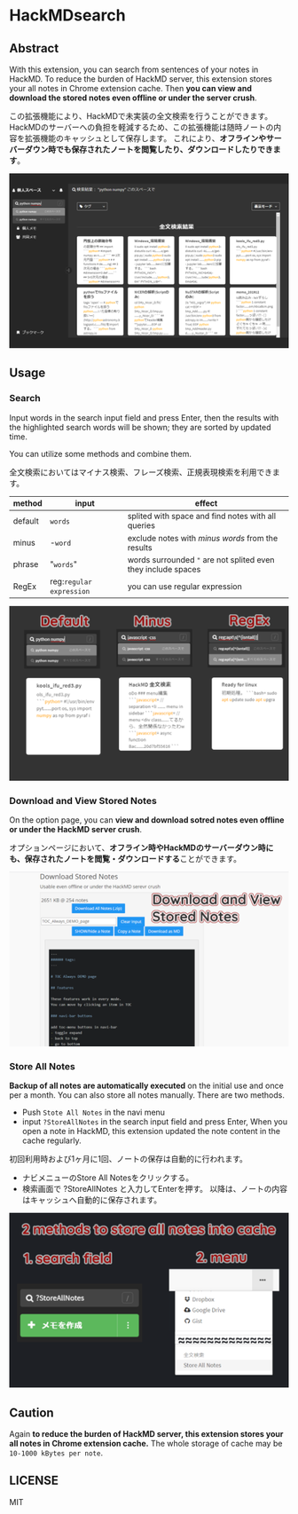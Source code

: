 # HackMDsearch

## Abstract

With this extension, you can search from sentences of your notes in HackMD.
To reduce the burden of HackMD server, this extension stores your all notes in Chrome extension cache.
Then **you can view and download the stored notes even offline or under the server crush**.

この拡張機能により、HackMDで未実装の全文検索を行うことができます。
HackMDのサーバーへの負担を軽減するため、この拡張機能は随時ノートの内容を拡張機能のキャッシュとして保存します。
これにより、**オフラインやサーバーダウン時でも保存されたノートを閲覧したり、ダウンロードしたりできます**。

![](img/HackMDSearch_sss1.png)

## Usage
### Search
Input words in the search input field and press Enter, then the results with the highlighted search words will be shown; they are sorted by updated time.

You can utilize some methods and combine them.

全文検索においてはマイナス検索、フレーズ検索、正規表現検索を利用できます。

|method|input|effect|
|-|-|-|
|default|`words`|splited with space and find notes with all queries|
|minus|-`word`|exclude notes with _minus words_ from the results|
|phrase|"`words`"|words surrounded `"` are not splited even they include spaces|
|RegEx|reg:`regular expression`|you can use regular expression|

![](img/HackMDsearch_ss4.png)

### Download and View Stored Notes
On the option page, you can **view and download sotred notes even offline or under the HackMD server crush**.

オプションページにおいて、**オフライン時やHackMDのサーバーダウン時にも、保存されたノートを閲覧・ダウンロードする**ことができます。

![](img/HackMDsearch_ss6.png)

### Store All Notes
**Backup of all notes are automatically executed** on the initial use and once per a month.
You can also store all notes manually. There are two methods.
- Push `Stote All Notes` in the navi menu
- input `?StoreAllNotes` in the search input field and press Enter,
When you open a note in HackMD, this extension updated the note content in the cache regularly.

初回利用時および1ヶ月に1回、ノートの保存は自動的に行われます。
- ナビメニューのStore All Notesをクリックする。
- 検索画面で ?StoreAllNotes と入力してEnterを押す。
以降は、ノートの内容はキャッシュへ自動的に保存されます。

![](img/HackMDsearch_ss5.png)

## Caution
Again **to reduce the burden of HackMD server, this extension stores your all notes in Chrome extension cache.**
The whole storage of cache may be `10-1000 kBytes per note`.

## LICENSE

MIT
